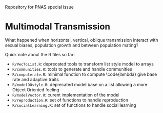 Repository for PNAS special issue

# Multimodal Transmission

What happened when horizontal, vertical, oblique transmission interact with sexual biases, population growth and between population mating?


Quick note about the R files so far:

- `R/VecToList.R`: deprecated tools to transform list style model to arrays
- `R/communities.R`: tools to generate and handle communities
- `R/computerate.R`: minimal function to compute \code{lambda} give base rate and adaptive traits
- `R/modelOOstyle.R`: deprecated model base on a list allowing a more Object Oriented feeling
- `R/modelVector.R`: curent implementation of the model
- `R/reproduction.R`: set of functions to handle reproduction
- `R/socialLearning.R`: set of functions to handle social learning





